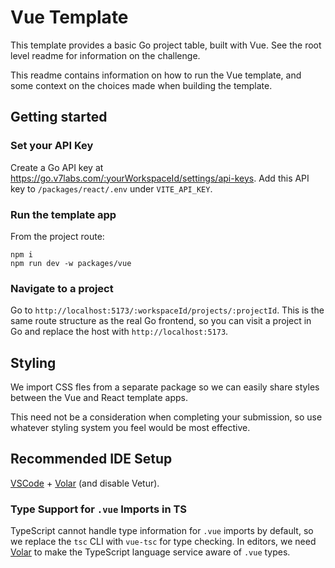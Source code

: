 # Vue Template

This template provides a basic Go project table, built with Vue. See the root level readme for information on the challenge.

This readme contains information on how to run the Vue template, and some context on the choices made when building the template.

## Getting started

### Set your API Key

Create a Go API key at https://go.v7labs.com/:yourWorkspaceId/settings/api-keys. Add this API key to `/packages/react/.env` under `VITE_API_KEY`.

### Run the template app

From the project route:

```
npm i
npm run dev -w packages/vue
```

### Navigate to a project

Go to `http://localhost:5173/:workspaceId/projects/:projectId`. This is the same route structure as the real Go frontend, so you can visit a project in Go and replace the host with `http://localhost:5173`.

## Styling

We import CSS fles from a separate package so we can easily share styles between the Vue and React template apps.

This need not be a consideration when completing your submission, so use whatever styling system you feel would be most effective.

## Recommended IDE Setup

[VSCode](https://code.visualstudio.com/) + [Volar](https://marketplace.visualstudio.com/items?itemName=Vue.volar) (and disable Vetur).

### Type Support for `.vue` Imports in TS

TypeScript cannot handle type information for `.vue` imports by default, so we replace the `tsc` CLI with `vue-tsc` for type checking. In editors, we need [Volar](https://marketplace.visualstudio.com/items?itemName=Vue.volar) to make the TypeScript language service aware of `.vue` types.

